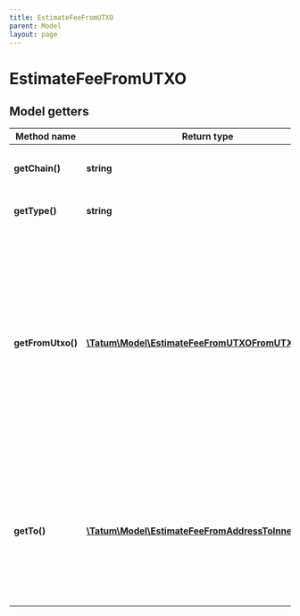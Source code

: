 ```yaml
---
title: EstimateFeeFromUTXO
parent: Model
layout: page
---
```


# EstimateFeeFromUTXO

## Model getters

Method name | Return type | Description | Notes
------------ | ------------- | ------------- | -------------
**getChain()** | **string** | Blockchain to estimate fee for. <br>Example: `null` |
**getType()** | **string** | Type of transaction <br>Example: `null` |
**getFromUtxo()** | [**\Tatum\Model\EstimateFeeFromUTXOFromUTXOInner[]**](../EstimateFeeFromUTXOFromUTXOInner) | Array of transaction hashes, index of UTXO in it and corresponding private keys. Use this option if you want to calculate amount to send manually. Either fromUTXO or fromAddress must be present. <br>Example: `null` |
**getTo()** | [**\Tatum\Model\EstimateFeeFromAddressToInner[]**](../EstimateFeeFromAddressToInner) | Array of addresses and values to send bitcoins to. Values must be set in BTC. Difference between from and to is transaction fee. <br>Example: `null` |

